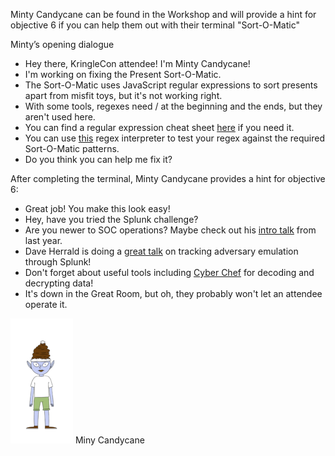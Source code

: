 Minty Candycane can be found in the Workshop and will provide a hint for objective 6 if you can help them out with their terminal "Sort-O-Matic"

Minty’s opening dialogue
* Hey there, KringleCon attendee! I'm Minty Candycane!
* I'm working on fixing the Present Sort-O-Matic.
* The Sort-O-Matic uses JavaScript regular expressions to sort presents apart from misfit toys, but it's not working right.
* With some tools, regexes need / at the beginning and the ends, but they aren't used here.
* You can find a regular expression cheat sheet [here](https://www.debuggex.com/cheatsheet/regex/javascript) if you need it.
* You can use [this](https://regex101.com/) regex interpreter to test your regex against the required Sort-O-Matic patterns.
* Do you think you can help me fix it?

After completing the terminal, Minty Candycane provides a hint for objective 6:
* Great job! You make this look easy!
* Hey, have you tried the Splunk challenge?
* Are you newer to SOC operations? Maybe check out his [intro talk](https://www.youtube.com/watch?v=qbIhHhRKQCw) from last year.
* Dave Herrald is doing a [great talk](https://www.youtube.com/watch?v=RxVgEFt08kU) on tracking adversary emulation through Splunk!
* Don't forget about useful tools including [Cyber Chef](https://gchq.github.io/CyberChef/) for decoding and decrypting data!
* It's down in the Great Room, but oh, they probably won't let an attendee operate it.

![](img/mintycandycane.png)
Miny Candycane